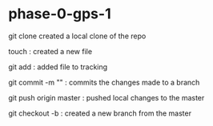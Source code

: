 # phase-0-gps-1

git clone <link> created a local clone of the repo

touch : created a new file

git add <filename> : added file to tracking

git commit -m "<message>" : commits the changes made to a branch

git push origin master : pushed local changes to the master

git checkout -b <branchname> : created a new branch from the master


